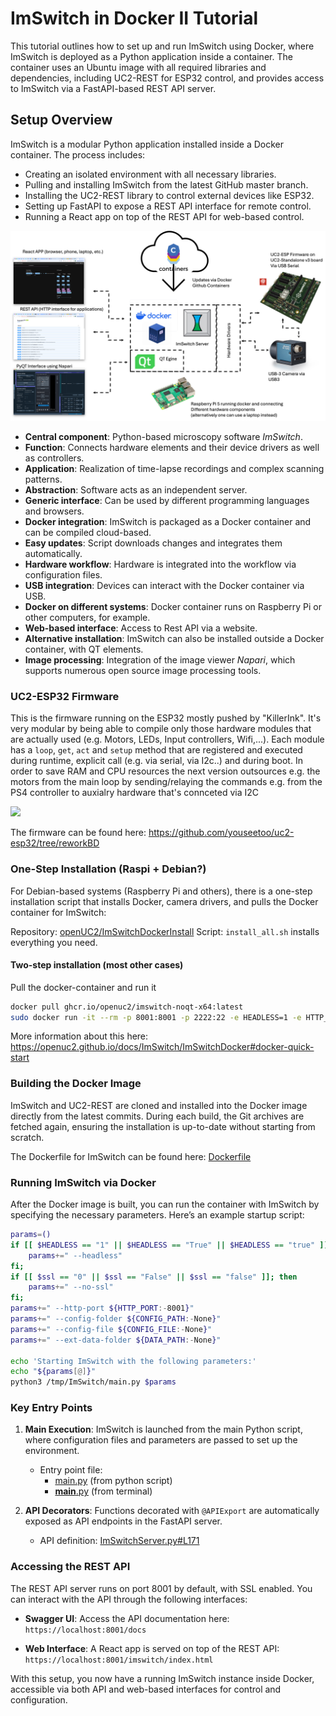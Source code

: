 # ImSwitch in Docker II Tutorial

This tutorial outlines how to set up and run ImSwitch using Docker, where ImSwitch is deployed as a Python application inside a container. The container uses an Ubuntu image with all required libraries and dependencies, including UC2-REST for ESP32 control, and provides access to ImSwitch via a FastAPI-based REST API server.

## Setup Overview

ImSwitch is a modular Python application installed inside a Docker container. The process includes:
- Creating an isolated environment with all necessary libraries.
- Pulling and installing ImSwitch from the latest GitHub master branch.
- Installing the UC2-REST library to control external devices like ESP32.
- Setting up FastAPI to expose a REST API interface for remote control.
- Running a React app on top of the REST API for web-based control.

![](./IMAGES/ImSwitchDocker.png)

- **Central component**: Python-based microscopy software *ImSwitch*.
- **Function**: Connects hardware elements and their device drivers as well as controllers.
- **Application**: Realization of time-lapse recordings and complex scanning patterns.
- **Abstraction**: Software acts as an independent server.
- **Generic interface**: Can be used by different programming languages and browsers.
- **Docker integration**: ImSwitch is packaged as a Docker container and can be compiled cloud-based.
- **Easy updates**: Script downloads changes and integrates them automatically.
- **Hardware workflow**: Hardware is integrated into the workflow via configuration files.
- **USB integration**: Devices can interact with the Docker container via USB.
- **Docker on different systems**: Docker container runs on Raspberry Pi or other computers, for example.
- **Web-based interface**: Access to Rest API via a website.
- **Alternative installation**: ImSwitch can also be installed outside a Docker container, with QT elements.
- **Image processing**: Integration of the image viewer *Napari*, which supports numerous open source image processing tools.


### UC2-ESP32 Firmware

This is the firmware running on the ESP32 mostly pushed by "KillerInk". It's very modular by being able to compile only those hardware modules that are actually used (e.g. Motors, LEDs, Input controllers, Wifi,...). Each module has a `loop`, `get`, `act` and `setup` method that are registered and executed during runtime, explicit call (e.g. via serial, via I2c..) and during boot. In order to save RAM and CPU resources the next version outsources e.g. the motors from the main loop by sending/relaying the commands e.g. from the PS4 controller to auxialry hardware that's connceted via I2C

![](https://github.com/user-attachments/assets/98bcb7e8-14e4-411a-8176-4ce11333d5cc)

The firmware can be found here:
https://github.com/youseetoo/uc2-esp32/tree/reworkBD

### One-Step Installation (Raspi + Debian?)

For Debian-based systems (Raspberry Pi and others), there is a one-step installation script that installs Docker, camera drivers, and pulls the Docker container for ImSwitch:

Repository: [openUC2/ImSwitchDockerInstall](https://github.com/openUC2/ImSwitchDockerInstall)
Script: `install_all.sh` installs everything you need.

#### Two-step installation (most other cases)

Pull the docker-container and run it

```bash
docker pull ghcr.io/openuc2/imswitch-noqt-x64:latest
sudo docker run -it --rm -p 8001:8001 -p 2222:22 -e HEADLESS=1 -e HTTP_PORT=8001 -e CONFIG_FILE=example_uc2_hik_flowstop.json -e UPDATE_GIT=0 -e UPDATE_CONFIG=0 --privileged ghcr.io/openuc2/imswitch-noqt-x64:latest
```

More information about this here:
https://openuc2.github.io/docs/ImSwitch/ImSwitchDocker#docker-quick-start




### Building the Docker Image

ImSwitch and UC2-REST are cloned and installed into the Docker image directly from the latest commits. During each build, the Git archives are fetched again, ensuring the installation is up-to-date without starting from scratch.

The Dockerfile for ImSwitch can be found here:
[Dockerfile](https://github.com/openUC2/ImSwitch/blob/master/dockerfile)

### Running ImSwitch via Docker

After the Docker image is built, you can run the container with ImSwitch by specifying the necessary parameters. Here’s an example startup script:

```bash
params=()
if [[ $HEADLESS == "1" || $HEADLESS == "True" || $HEADLESS == "true" ]]; then
    params+=" --headless"
fi;
if [[ $ssl == "0" || $ssl == "False" || $ssl == "false" ]]; then
    params+=" --no-ssl"
fi;
params+=" --http-port ${HTTP_PORT:-8001}"
params+=" --config-folder ${CONFIG_PATH:-None}"
params+=" --config-file ${CONFIG_FILE:-None}"
params+=" --ext-data-folder ${DATA_PATH:-None}"

echo 'Starting ImSwitch with the following parameters:'
echo "${params[@]}"
python3 /tmp/ImSwitch/main.py $params
```

### Key Entry Points

1. **Main Execution**:
   ImSwitch is launched from the main Python script, where configuration files and parameters are passed to set up the environment.
   - Entry point file:
     - [main.py](https://github.com/openUC2/ImSwitch/blob/master/main.py) (from python script)
     - [__main__.py](https://github.com/openUC2/ImSwitch/blob/master/imswitch/__main__.py) (from terminal)

2. **API Decorators**:
   Functions decorated with `@APIExport` are automatically exposed as API endpoints in the FastAPI server.
   - API definition:
     [ImSwitchServer.py#L171](https://github.com/openUC2/ImSwitch/blob/acd12e24d124e0dbf7759af2a9afa7eb9a02eed6/imswitch/imcontrol/controller/server/ImSwitchServer.py#L171)

### Accessing the REST API

The REST API server runs on port 8001 by default, with SSL enabled. You can interact with the API through the following interfaces:

- **Swagger UI**:
  Access the API documentation here:
  `https://localhost:8001/docs`

- **Web Interface**:
  A React app is served on top of the REST API:
  `https://localhost:8001/imswitch/index.html`

With this setup, you now have a running ImSwitch instance inside Docker, accessible via both API and web-based interfaces for control and configuration.

